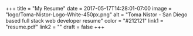 +++
title = "My Resume"
date = 2017-05-17T14:28:01-07:00
image = "logo/Toma-Nistor-Logo-White-450px.png"
alt = "Toma Nistor - San Diego based full stack web developer resume"
color = "#212121"
link1 = "resume.pdf"
link2 = ""
draft = false
+++

